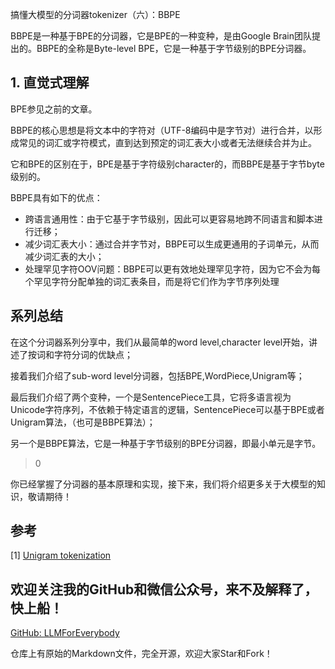 搞懂大模型的分词器tokenizer（六）：BBPE

BBPE是一种基于BPE的分词器，它是BPE的一种变种，是由Google Brain团队提出的。BBPE的全称是Byte-level BPE，它是一种基于字节级别的BPE分词器。

## 1. 直觉式理解

BPE参见之前的文章。

BBPE的核心思想是将文本中的字符对（UTF-8编码中是字节对）进行合并，以形成常见的词汇或字符模式，直到达到预定的词汇表大小或者无法继续合并为止。

它和BPE的区别在于，BPE是基于字符级别character的，而BBPE是基于字节byte级别的。

BBPE具有如下的优点：

- 跨语言通用性：由于它基于字节级别，因此可以更容易地跨不同语言和脚本进行迁移；
- 减少词汇表大小：通过合并字节对，BBPE可以生成更通用的子词单元，从而减少词汇表的大小；
- 处理罕见字符OOV问题：BBPE可以更有效地处理罕见字符，因为它不会为每个罕见字符分配单独的词汇表条目，而是将它们作为字节序列处理

## 系列总结

在这个分词器系列分享中，我们从最简单的word level,character level开始，讲述了按词和字符分词的优缺点；

接着我们介绍了sub-word level分词器，包括BPE,WordPiece,Unigram等；

最后我们介绍了两个变种，一个是SentencePiece工具，它将多语言视为Unicode字符序列，不依赖于特定语言的逻辑，SentencePiece可以基于BPE或者Unigram算法，（也可是BBPE算法）；

另一个是BBPE算法，它是一种基于字节级别的BPE分词器，即最小单元是字节。

>0

你已经掌握了分词器的基本原理和实现，接下来，我们将介绍更多关于大模型的知识，敬请期待！

## 参考

[1] [Unigram tokenization](https://huggingface.co/learn/nlp-course/en/chapter6/7?fw=pt)

## 欢迎关注我的GitHub和微信公众号，来不及解释了，快上船！

[GitHub: LLMForEverybody](https://github.com/luhengshiwo/LLMForEverybody)

仓库上有原始的Markdown文件，完全开源，欢迎大家Star和Fork！
